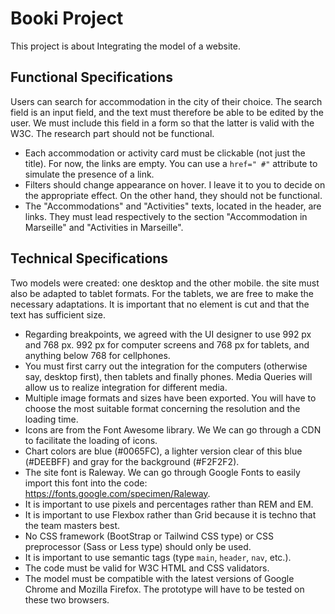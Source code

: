 # Booki Project  
This project is about Integrating the model of a website.  

## Functional Specifications  
Users can search for accommodation in the city of
their choice. The search field is an input field, and the text
must therefore be able to be edited by the user. We must include this
field in a form so that the latter is valid with the
W3C. The research part should not be functional.
- Each accommodation or activity card must be clickable (not just the title). For now, the links are empty. You can use a `href=" #"` attribute to simulate the presence of a link.
- Filters should change appearance on hover. I leave it to you to decide on the appropriate effect. On the other hand, they should not be functional.
- The "Accommodations" and "Activities" texts, located in the header, are links. They must lead respectively to the section
"Accommodation in Marseille" and "Activities in Marseille".  

## Technical Specifications  
Two models were created: one desktop and the other mobile. the
site must also be adapted to tablet formats. For the
tablets, we are free to make the necessary adaptations. It
is important that no element is cut and that the text has sufficient size.
- Regarding breakpoints, we agreed with the UI designer
to use 992 px and 768 px.
992 px for computer screens and 768 px for tablets, and
anything below 768 for cellphones.
- You must first carry out the integration for the computers (otherwise
say, desktop first), then tablets and finally phones. Media Queries will allow us to realize integration for different media.
- Multiple image formats and sizes have been exported. You will have to choose
the most suitable format concerning the resolution and the loading time.
- Icons are from the Font Awesome library. We
We can go through a CDN to facilitate the loading of icons.
- Chart colors are blue (#0065FC), a lighter version
clear of this blue (#DEEBFF) and gray for the background (#F2F2F2).
- The site font is Raleway. We can go through Google Fonts
to easily import this font into the code:
https://fonts.google.com/specimen/Raleway.
- It is important to use pixels and percentages rather than
REM and EM.
- It is important to use Flexbox rather than Grid because it is techno
that the team masters best.
- No CSS framework (BootStrap or Tailwind CSS type) or
CSS preprocessor (Sass or Less type) should only be used.
- It is important to use semantic tags (type `main`,
`header`, `nav`, etc.).
- The code must be valid for W3C HTML and CSS validators.
- The model must be compatible with the latest versions of
Google Chrome and Mozilla Firefox. The prototype will have to be tested on these two browsers.
